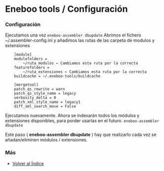 # Eneboo tools / Configuración

### Configuración

Ejecutamos una vez
	```
	eneboo-assembler dbupdate
	```
Abrimos  el fichero ~/.assembler-config.ini y añadimos las rutas de las carpeta de modulos y extensiones

```
	[module]
	modulefolders = 
		~/ruta_modulos ← Cambiamos esta ruta por la correcta
	featurefolders = 
		~/ruta_extensiones ← Cambiamos esta ruta por la correcta
	buildcache = ~/.eneboo-tools/buildcache

	[mergetool]
	patch_qs_rewrite = warn
	patch_qs_style_name = legacy
	verbosity_delta = 0
	patch_xml_style_name = legacy1
	diff_xml_search_move = False
```

Ejecutamos nuevamente. Ahora se indexarán todos los módulos y extensiones disponibles, para porder usarlas en el futuro. 
	```
	eneboo-assembler dbupdate
	```
	
Este paso ( **eneboo-assembler dbupdate** ) hay que realizarlo cada vez se añadan/eliminen módulos / extensiones.

 
### Más

  * [Volver al Índice](./index.md)
